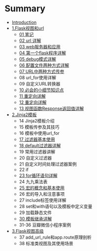 # Summary

* [Introduction](README.md)
* [1.Flask视图和url](chapter1.md)
  * [01 笔记](chapter1/01bi-ji.md)
  * [02 url 详解](chapter1/02-url-xiang-jie.md)
  * [03 web服务器和应用](chapter1/03-webfu-wu-qi-he-ying-yong.md)
  * [04 第一个flask程序详解](chapter1/04-di-yi-ge-flask-cheng-xu-xiang-jie.md)
  * [05 debug模式详解](chapter1/05-debugmo-shi-xiang-jie.md)
  * [06 配置文件两种方式详解](chapter1/06-pei-zhi-wen-jian-liang-zhong-fang-shi-xiang-jie.md)
  * [07 URL中两种方式传参](chapter1/07-urlzhong-liang-zhong-fang-shi-chuan-can.md)
  * 08 url\_for使用详解
  * 09 自定义URL转换器
  * [10 必会的小细节知识点](chapter1/10-bi-hui-de-xiao-xi-jie-zhi-shi-dian.md)
  * [11 重定向详解](chapter1/11-zhong-ding-xiang-xiang-jie.md)
  * [12 重定向详解](chapter1/12-zhong-ding-xiang-xiang-jie.md)
  * [13 视图函数Response返回值详解](chapter1/13-shi-tu-hanshu-response-fan-hui-zhi-xiang-jie.md)
* [2.Jinja2模板](2jinja2mo-ban.md)
  * 14 Jinja2模板介绍
  * 15 模板传参及其技巧
  * 16 模板中使用url\_for
  * [17 过滤器基本使用](chapter1/17-guo-lv-qi-ji-ben-shi-yong.md)
  * [18 default过滤器详解](chapter1/18-defaultguo-lv-qi-xiang-jie.md)
  * 19 常用过滤器讲解
  * 20 自定义过滤器
  * 21 自定义时间处理过滤器案例
  * 22 if
  * [23 for循环语句详解](chapter1/23-forxun-huan-yu-ju-xiang-jie.md)
  * 24 九九乘法表
  * [25 宏的概念和基本使用](chapter1/25-hong-de-gai-nian-he-ji-ben-shi-yong.md)
  * 26 宏的导入和注意事项
  * 27 include标签使用详解
  * 28 set和with语句以及模板中定义变量
  * 29 加载静态文件
  * [30 模板继承详解](chapter1/30-mo-ban-ji-cheng-xiang-jie.md)
  * 31-36 豆瓣微信小程序案例
* [3.Flask视图高级](3flaskshi-tu-gao-ji.md)
  * 37 add\_url\_rule和app.route原理剖析
  * 38 标准类视图及其使用场景

